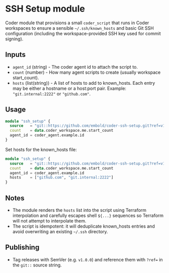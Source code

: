 # SSH Setup module

Coder module that provisions a small `coder_script` that runs in Coder workspaces to ensure a sensible `~/.ssh/known_hosts` and basic Git SSH configuration (including the workspace-provided SSH key used for commit signing).

## Inputs

- `agent_id` (string) - The coder agent id to attach the script to.
- `count` (number) - How many agent scripts to create (usually workspace start_count).
- `hosts` (list(string)) - A list of hosts to add to known_hosts. Each entry may be either
  a hostname or a host:port pair. Example: `"git.internal:2222"` or `"github.com"`.

## Usage

```terraform
module "ssh_setup" {
  source   = "git::https://github.com/embold/coder-ssh-setup.git?ref=v1.0.0"
  count    = data.coder_workspace.me.start_count
  agent_id = coder_agent.example.id
}
```

Set hosts for the known_hosts file:

```terraform
module "ssh_setup" {
  source   = "git::https://github.com/embold/coder-ssh-setup.git?ref=v1.0.0"
  count    = data.coder_workspace.me.start_count
  agent_id = coder_agent.example.id
  hosts    = ["github.com", "git.internal:2222"]
}
```

## Notes

- The module renders the `hosts` list into the script using Terraform interpolation and
  carefully escapes shell `${...}` sequences so Terraform will not attempt to interpolate them.
- The script is idempotent: it will deduplicate known_hosts entries and avoid overwriting
  an existing `~/.ssh` directory.

## Publishing

- Tag releases with SemVer (e.g. `v1.0.0`) and reference them with `?ref=` in the `git::` source string.
